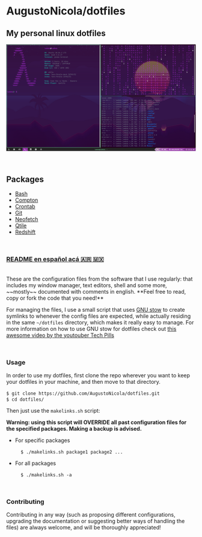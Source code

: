 # AugustoNicola/dotfiles
## My personal linux dotfiles

![Screenshot](screenshot.png)

<br />

## Packages
* [Bash](bash)
* [Compton](compton/compton)
* [Crontab](crontab)
* [Git](git)
* [Neofetch](neofetch/neofetch)
* [Qtile](qtile/qtile)
* [Redshift](redshift)

<br />

### [README en español acá :argentina: :mexico:](README.md)

<br />
These are the configuration files from the software that I use regularly: that includes my window manager, text editors, shell and some more, ~~mostly~~ documented with comments in english. **Feel free to read, copy or fork the code that you need!**

For managing the files, I use a small script that uses [GNU stow](https://www.gnu.org/software/stow/) to create symlinks to whenever the config files are expected, while actually residing in the same `~/dotfiles` directory, which makes it really easy to manage. For more information on how to use GNU stow for dotfiles check out [this awesome video by the youtouber Tech Pills](https://www.youtube.com/watch?v=GqL6W-ua7uQ)

<br />

### Usage
In order to use my dotfiles, first clone the repo wherever you want to keep your dotfiles in your machine, and then move to that directory.

	$ git clone https://github.com/AugustoNicola/dotfiles.git
	$ cd dotfiles/

Then just use the `makelinks.sh` script:

**Warning: using this script will OVERRIDE all past configuration files for the specified packages. Making a backup is advised.**

* For specific packages
		
		$ ./makelinks.sh package1 package2 ...

* For all packages

		$ ./makelinks.sh -a
		

<br />

###  Contributing
Contributing in any way (such as proposing different configurations, upgrading the documentation or suggesting better ways of handling the files) are always welcome, and will be thoroughly appreciated!
